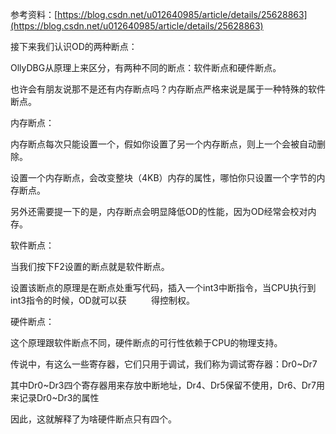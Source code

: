 参考资料：[https://blog.csdn.net/u012640985/article/details/25628863](https://blog.csdn.net/u012640985/article/details/25628863)

接下来我们认识OD的两种断点：

OllyDBG从原理上来区分，有两种不同的断点：软件断点和硬件断点。

也许会有朋友说那不是还有内存断点吗？内存断点严格来说是属于一种特殊的软件断点。

内存断点：

内存断点每次只能设置一个，假如你设置了另一个内存断点，则上一个会被自动删除。

设置一个内存断点，会改变整块（4KB）内存的属性，哪怕你只设置一个字节的内存断点。

另外还需要提一下的是，内存断点会明显降低OD的性能，因为OD经常会校对内存。

软件断点：

当我们按下F2设置的断点就是软件断点。

设置该断点的原理是在断点处重写代码，插入一个int3中断指令，当CPU执行到int3指令的时候，OD就可以获          得控制权。

硬件断点：

这个原理跟软件断点不同，硬件断点的可行性依赖于CPU的物理支持。

传说中，有这么一些寄存器，它们只用于调试，我们称为调试寄存器：Dr0~Dr7

其中Dr0~Dr3四个寄存器用来存放中断地址，Dr4、Dr5保留不使用，Dr6、Dr7用来记录Dr0~Dr3的属性

因此，这就解释了为啥硬件断点只有四个。

